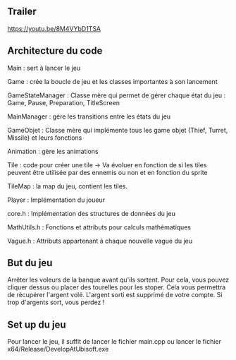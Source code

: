 ## Trailer
https://youtu.be/8M4VYbD1TSA

## Architecture du code

Main : sert à lancer le jeu

Game : crée la boucle de jeu et les classes importantes à son lancement

GameStateManager : Classe mère qui permet de gérer chaque état du jeu : Game, Pause, Preparation, TitleScreen

MainManager : gère les transitions entre les états du jeu

GameObjet : Classe mère qui implémente tous les game objet (Thief, Turret, Missile) et leurs fonctions

Animation : gère les animations

Tile : code pour créer une tile -> Va évoluer en fonction de si les tiles peuvent être utilisée par des ennemis ou non et en fonction du sprite

TileMap : la map du jeu, contient les tiles.

Player : Implémentation du joueur

core.h : Implémentation des structures de données du jeu

MathUtils.h : Fonctions et attributs pour calculs mathématiques

Vague.h : Attributs appartenant à chaque nouvelle vague du jeu

## But du jeu

Arrêter les voleurs de la banque avant qu'ils sortent. Pour cela, vous pouvez cliquer dessus ou placer des tourelles pour les stoper. Cela vous permettra de récupérer l'argent volé.
L'argent sorti est supprimé de votre compte.
Si trop d'argents sort, vous perdez !

## Set up du jeu

Pour lancer le jeu, il suffit de lancer le fichier main.cpp ou lancer le fichier x64/Release/DevelopAtUbisoft.exe
